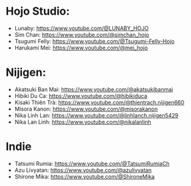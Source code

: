 # Hojo Studio:
- Lunaby: https://www.youtube.com/@LUNABY_HOJO
- Sim Chan: https://www.youtube.com/@simchan_hojo
- Tsugumi Felly: https://www.youtube.com/@Tsugumi-Felly-Hojo
- Harukami Mei: https://www.youtube.com/@mei_hojo
# Nijigen:
- Akatsuki Ban Mai: https://www.youtube.com/@akatsukibanmai
- Hibiki Du Ca: https://www.youtube.com/@hibikiduca
- Kisaki Thiên Trà: https://www.youtube.com/@thientrach.nijigen660
- Misora Kanon: https://www.youtube.com/@misorakanon
- Nika Linh Lan: https://www.youtube.com/@linhlanch.nijigen5429
- Nika Lan Linh: https://www.youtube.com/@nikalanlinh
# Indie
- Tatsumi Rumia: https://www.youtube.com/@TatsumiRumiaCh
- Azu Livyatan: https://www.youtube.com/@azulivyatan
- Shirone Mika: https://www.youtube.com/@ShironeMika